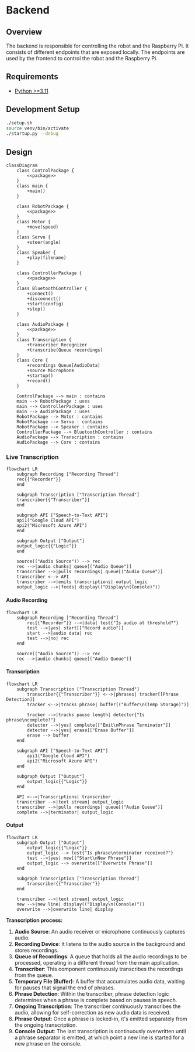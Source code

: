 # Backend

## Overview

The backend is responsible for controlling the robot and the Raspberry Pi. It consists of different endpoints that are exposed locally. The endpoints are used by the frontend to control the robot and the Raspberry Pi.

## Requirements

- [Python >=3.11](https://www.python.org/downloads/release/python-370/)

## Development Setup

```sh
./setup.sh
source venv/bin/activate
./startup.py --debug
```

## Design

```mermaid
classDiagram
    class ControlPackage {
        <<package>>
    }
    class main {
        +main()
    }

    class RobotPackage {
        <<package>>
    }
    class Motor {
        +move(speed)
    }
    class Servo {
        +steer(angle)
    }
    class Speaker {
        +play(filename)
    }

    class ControllerPackage {
        <<package>>
    }
    class BluetoothController {
        +connect()
        +disconnect()
        +start(config)
        +stop()
    }

    class AudioPackage {
        <<package>>
    }
    class Transcription {
        +transcriber Recognizer
        +transcribe(Queue recordings)
    }
    class Core {
        +recordings Queue[AudioData]
        +source Microphone
        +startup()
        +record()
    }

    ControlPackage --> main : contains
    main --> RobotPackage : uses
    main --> ControllerPackage : uses
    main --> AudioPackage : uses
    RobotPackage --> Motor : contains
    RobotPackage --> Servo : contains
    RobotPackage --> Speaker : contains
    ControllerPackage --> BluetoothController : contains
    AudioPackage --> Transcription : contains
    AudioPackage --> Core : contains
```

### Live Transcription

```mermaid
flowchart LR
    subgraph Recording ["Recording Thread"]
    rec{{"Recorder"}}
    end

    subgraph Transcription ["Transcription Thread"]
    transcriber{{"Transcriber"}}
    end

    subgraph API ["Speech-to-Text API"]
    api1("Google Cloud API")
    api2("Microsoft Azure API")
    end

    subgraph Output ["Output"]
    output_logic{{"Logic"}}
    end

    source(("Audio Source")) --> rec
    rec -->|audio chunks| queue[("Audio Queue")]
    transcriber -->|pulls recordings| queue[("Audio Queue")]
    transcriber <--> API
    transcriber -->|emits transcriptions| output_logic
    output_logic -->|feeds| display(("Display\n(Console)"))
```

#### Audio Recording

```mermaid
flowchart LR
    subgraph Recording ["Recording Thread"]
        rec{{"Recorder"}} -->|data| test{"Is audio at threshold?"}
        test -->|yes| start[["Record audio"]]
        start -->|audio data| rec
        test -->|no| rec
    end

    source(("Audio Source")) --> rec
    rec -->|audio chunks| queue[("Audio Queue")]
```

#### Transcription

```mermaid
flowchart LR
    subgraph Transcription ["Transcription Thread"]
        transcriber{{"Transcriber"}} <-->|phrases| tracker[[Phrase Detection]]
        tracker <-->|tracks phrase| buffer[("Buffer\n(Temp Storage)")]

        tracker -->|tracks pause length| detector{"Is phrase\ncomplete?"}
        detector -->|yes| complete[["Emit\nPhrase Terminator"]]
        detector -->|yes| erase[["Erase Buffer"]]
        erase --> buffer
    end

    subgraph API ["Speech-to-Text API"]
        api1("Google Cloud API")
        api2("Microsoft Azure API")
    end

    subgraph Output ["Output"]
        output_logic{{"Logic"}}
    end

    API <-->|Transcriptions| transcriber
    transcriber -->|text stream| output_logic
    transcriber -->|pulls recordings| queue[("Audio Queue")]
    complete -->|terminator| output_logic
```

#### Output

```mermaid
flowchart LR
    subgraph Output ["Output"]
        output_logic{{"Logic"}}
        output_logic --> test{"Is phrase\nterminator received?"}
        test -->|yes| new[["Start\nNew Phrase"]]
        output_logic --> overwrite[["Overwrite Phrase"]]
    end

    subgraph Transcription ["Transcription Thread"]
        transcriber{{"Transcriber"}}
    end

    transcriber -->|text stream| output_logic
    new -->|new line| display(("Display\n(Console)"))
    overwrite -->|overwrite line| display
```



**Transcription process:**

1. **Audio Source**: An audio receiver or microphone continuously captures audio.
2. **Recording Device**: It listens to the audio source in the background and stores recordings.
3. **Queue of Recordings**: A queue that holds all the audio recordings to be processed, operating in a different thread from the main application.
4. **Transcriber**: This component continuously transcribes the recordings from the queue.
5. **Temporary File (Buffer)**: A buffer that accumulates audio data, waiting for pauses that signal the end of phrases.
6. **Phrase Detection**: Within the transcriber, phrase detection logic determines when a phrase is complete based on pauses in speech.
7. **Ongoing Transcription**: The transcriber continuously transcribes the audio, allowing for self-correction as new audio data is received.
8. **Phrase Output**: Once a phrase is locked-in, it's emitted separately from the ongoing transcription.
9. **Console Output**: The last transcription is continuously overwritten until a phrase separator is emitted, at which point a new line is started for a new phrase on the console.
